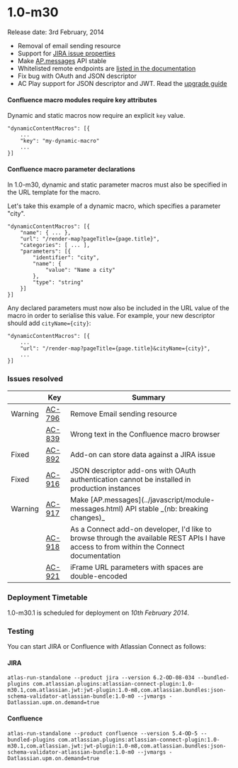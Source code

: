 # 1.0-m30

Release date: 3rd February, 2014

* Removal of email sending resource
* Support for [JIRA issue properties](../modules/jira/entity-property.html)
* Make [AP.messages](../javascript/module-messages.html) API stable
* Whitelisted remote endpoints are [listed in the documentation](../scopes/scopes.html)
* Fix bug with OAuth and JSON descriptor
* AC Play support for JSON descriptor and JWT. Read the [upgrade guide](../guides/upgrade-play.html)

#### Confluence macro modules require key attributes

Dynamic and static macros now require an explicit `key` value.

    "dynamicContentMacros": [{
        ...
        "key": "my-dynamic-macro"
        ...
    }]

#### Confluence macro parameter declarations

In 1.0-m30, dynamic and static parameter macros must also be specified in the URL template for the macro.

Let's take this example of a dynamic macro, which specifies a parameter "city".

    "dynamicContentMacros": [{
        "name": { ... },
        "url": "/render-map?pageTitle={page.title}",
        "categories": [ ... ],
        "parameters": [{
            "identifier": "city",
            "name": {
                "value": "Name a city"
            },
            "type": "string"
        }]
    }]

Any declared parameters must now also be included in the URL value of the macro in order to serialise this value. For
example, your new descriptor should add  `cityName={city}`:

    "dynamicContentMacros": [{
        ...
        "url": "/render-map?pageTitle={page.title}&cityName={city}",
        ...
    }]

### Issues resolved

<table class="aui issue-table">
    <thead>
        <tr>
            <th></th>
            <th class='key'>Key</th>
            <th>Summary</th>
        </tr>
    </thead>
    <tbody>
        <tr>
            <td><span class="aui-icon aui-icon-small aui-icon-warning">Warning</span></td>
            <td><a href="https://ecosystem.atlassian.net/browse/AC-796">AC-796</a></td>
            <td>Remove Email sending resource</td>
        </tr>
        <tr>
            <td></td>
            <td><a href="https://ecosystem.atlassian.net/browse/AC-839">AC-839</a></td>
            <td>Wrong text in the Confluence macro browser</td>
        </tr>
        <tr>
            <td><span class="aui-icon aui-icon-small aui-icon-success">Fixed</span></td>
            <td><a href="https://ecosystem.atlassian.net/browse/AC-892">AC-892</a></td>
            <td>Add-on can store data against a JIRA issue</td>
        </tr>
        <tr>
            <td><span class="aui-icon aui-icon-small aui-icon-success">Fixed</span></td>
            <td><a href="https://ecosystem.atlassian.net/browse/AC-916">AC-916</a></td>
            <td>JSON descriptor add-ons with OAuth authentication cannot be installed in production instances</td>
        </tr>
        <tr>
            <td><span class="aui-icon aui-icon-small aui-icon-warning">Warning</span></td>
            <td><a href="https://ecosystem.atlassian.net/browse/AC-917">AC-917</a></td>
            <td>Make [AP.messages](../javascript/module-messages.html) API stable _(nb: breaking changes)_</td>
        </tr>
        <tr>
            <td></td>
            <td><a href="https://ecosystem.atlassian.net/browse/AC-918">AC-918</a></td>
            <td>As a Connect add-on developer, I'd like to browse through the available REST APIs I have access to from within the Connect documentation</td>
        </tr>
        <tr>
            <td></td>
            <td><a href="https://ecosystem.atlassian.net/browse/AC-921">AC-921</a></td>
            <td>iFrame URL parameters with spaces are double-encoded</td>
        </tr>
    </tbody>
</table>

### Deployment Timetable

1.0-m30.1 is scheduled for deployment on _10th February 2014_.

### Testing

You can start JIRA or Confluence with Atlassian Connect as follows:

#### JIRA
<pre><code data-lang="text">atlas-run-standalone --product jira --version 6.2-OD-08-034 --bundled-plugins com.atlassian.plugins:atlassian-connect-plugin:1.0-m30.1,com.atlassian.jwt:jwt-plugin:1.0-m8,com.atlassian.bundles:json-schema-validator-atlassian-bundle:1.0-m0 --jvmargs -Datlassian.upm.on.demand=true</code></pre>

#### Confluence
<pre><code data-lang="text">atlas-run-standalone --product confluence --version 5.4-OD-5 --bundled-plugins com.atlassian.plugins:atlassian-connect-plugin:1.0-m30.1,com.atlassian.jwt:jwt-plugin:1.0-m8,com.atlassian.bundles:json-schema-validator-atlassian-bundle:1.0-m0 --jvmargs -Datlassian.upm.on.demand=true</code></pre>
